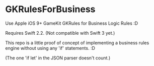 # GKRulesForBusiness
Use Apple iOS 9+ GameKit GKRules for Business Logic Rules :D

Requires Swift 2.2. (Not compatible with Swift 3 yet.)

This repo is a little proof of concept of implementing a business rules engine without using any 'if' statements. :D

(The one 'if let' in the JSON parser doesn't count.)

